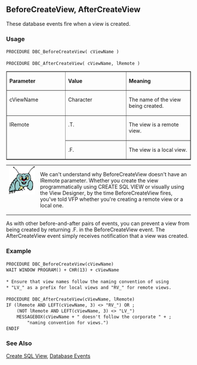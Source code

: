 ## BeforeCreateView, AfterCreateView

These database events fire when a view is created.

### Usage

```foxpro
PROCEDURE DBC_BeforeCreateView( cViewName )

PROCEDURE DBC_AfterCreateView( cViewName, lRemote )
```
<table border cellspacing=0 cellpadding=0 width=100%>
<tr>
  <td width=32% valign=top>
  <p><b>Parameter</b></p>
  </td>
  <td width=23% valign=top>
  <p><b>Value</b></p>
  </td>
  <td width=45% valign=top>
  <p><b>Meaning</b></p>
  </td>
 </tr>
<tr>
  <td width=32% valign=top>
  <p>cViewName</p>
  </td>
  <td width=23% valign=top>
  <p>Character</p>
  </td>
  <td width=45% valign=top>
  <p>The name of the view being created.</p>
  </td>
 </tr>
<tr>
  <td width=32% rowspan=2 valign=top>
  <p>lRemote</p>
  </td>
  <td width=23% valign=top>
  <p>.T.</p>
  </td>
  <td width=45% valign=top>
  <p>The view is a remote view.</p>
  </td>
 </tr>
<tr>
  <td width=33% valign=top>
  <p>.F.</p>
  </td>
  <td width=67% valign=top>
  <p>The view is a local view.</p>
  </td>
 </tr>
</table>

<table border=0 cellspacing=0 cellpadding=0 width=100%>
<tr>
  <td width=17% valign=top>
<img width=95 height=78 src="bug.gif"></p>
  </td>
  <td width=83%>
  <p>We can't understand why BeforeCreateView doesn't have an lRemote parameter. Whether you create the view programmatically using CREATE SQL VIEW or visually using the View Designer, by the time BeforeCreateView fires, you've told VFP whether you're creating a remote view or a local one.</p>
  </td>
 </tr>
</table>

As with other before-and-after pairs of events, you can prevent a view from being created by returning .F. in the BeforeCreateView event. The AfterCreateView event simply receives notification that a view was created.

### Example

```foxpro
PROCEDURE DBC_BeforeCreateView(cViewName)
WAIT WINDOW PROGRAM() + CHR(13) + cViewName

* Ensure that view names follow the naming convention of using
* "LV_" as a prefix for local views and "RV_" for remote views.

PROCEDURE DBC_AfterCreateView(cViewName, lRemote)
IF (lRemote AND LEFT(cViewName, 3) <> "RV_") OR ;
    (NOT lRemote AND LEFT(cViewName, 3) <> "LV_")
    MESSAGEBOX(cViewName + " doesn't follow the corporate " + ;
        "naming convention for views.")
ENDIF
```
### See Also

[Create SQL View](s4g353.md), [Database Events](s4g900.md)